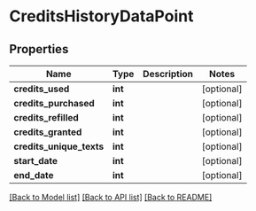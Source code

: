 # CreditsHistoryDataPoint

## Properties
Name | Type | Description | Notes
------------ | ------------- | ------------- | -------------
**credits_used** | **int** |  | [optional] 
**credits_purchased** | **int** |  | [optional] 
**credits_refilled** | **int** |  | [optional] 
**credits_granted** | **int** |  | [optional] 
**credits_unique_texts** | **int** |  | [optional] 
**start_date** | **int** |  | [optional] 
**end_date** | **int** |  | [optional] 

[[Back to Model list]](../README.md#documentation-for-models) [[Back to API list]](../README.md#documentation-for-api-endpoints) [[Back to README]](../README.md)


